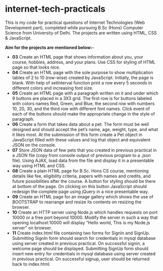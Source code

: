 # internet-tech-practicals
 This is my code for practical questions of Internet Technologies (Web Development part), completed while pursuing B.Sc (Hons) Computer Science from University of Delhi.
 The projects are written using HTML, CSS & JavaScript.
 
 **Aim for the projects are mentioned below:-**  
 
 +  **03** Create an HTML page that shows information about you, your course, hobbies, address, and your plans. Use CSS for styling of HTML page so that looks nice.
 +  **04** Create an HTML page with the sole purpose to show multiplication tables of 2 to 10 (row-wise)
created by JavaScript. Initially, the page is blank. With help of setInterval function print a row
every 5 seconds in different colors and increasing font size.
 +  **05** Create an HTML page with a paragraph written on it and under which 9 buttons are placed in a 3X3 grid. The first row is for buttons labeled with colors names Red,              Green, and Blue, the second row with numbers 10, 20, 30, and the third row with different font names. Click event of each of the buttons should make the appropriate            change in the style of paragraph.
 +  **06** Create a form that takes data about a pet. The form must be well designed and should accept the pet’s name, age, weight, type, and what it likes most. At the                    submission of this form create a Pet object in JavaScript filled with these values and log that object and equivalent JSON on the console.
 +  **07** Store JSON data of few pets that you created in previous practical in a JSON file (copy from console output of previous program to a .json file). Using AJAX, load data from the file and display it in a presentable way using HTML and CSS.
 +  **08** Create a plain HTML page for B.Sc. Hons CS course, mentioning details like fee, eligibility criteria, papers with names and credits, and future possibilities after              the course. A button for styling should be there at bottom of the page. On clicking on this button JavaScript should redesign the complete page using jQuery in a                nice presentable way.
 +  **09** Create an HTML page for an image gallery which shows the use of BOOTSTRAP to rearrange and resize its contents on resizing the browser.
 +  **10** Create an HTTP server using Node.js which handles requests on port 10000 or a free port beyond 10000. Modify the server in such a way that opening localhost:10000 will display “Hello world, This is my Node.js server” on browser.
 +  **11** Create index.html file containing two forms for SignIn and SignUp. Submitting SignIn form should search for credentials in mysql database using server created in                previous practical. On successful signin, a welcome page should be displayed. Submitting SignUp form should insert new entry for credentials in mysql database using            server created in previous practical. On successful signup, user should be returned back to index.html.
